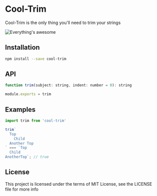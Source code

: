 Cool-Trim
========

Cool-Trim is the only thing you'll need to trim your strings

![Everything's awesome](https://cloud.githubusercontent.com/assets/4278113/13688141/fec70458-e6dc-11e5-8e9b-fc39e9961cb5.gif)


## Installation

```sh
npm install --save cool-trim
```

## API

```js
function trim(subject: string, indent: number = 0): string

module.exports = trim
```

## Examples
```js
import trim from 'cool-trim'

trim`
  Top
    Child
  Another Top
` === `Top
  Child
AnotherTop`; // true
```

## License

This project is licensed under the terms of MIT License, see the LICENSE file for more info
